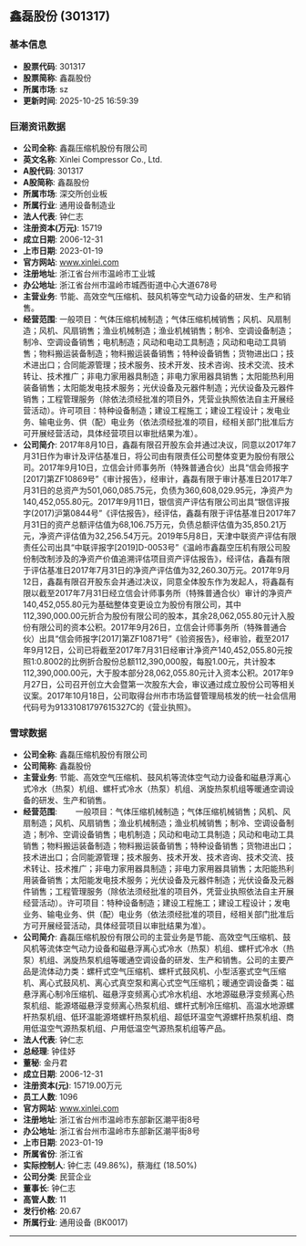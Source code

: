 ## 鑫磊股份 (301317)

### 基本信息

- **股票代码**: 301317
- **股票简称**: 鑫磊股份
- **所属市场**: sz
- **更新时间**: 2025-10-25 16:59:39

### 巨潮资讯数据

- **公司全称**: 鑫磊压缩机股份有限公司
- **英文名称**: Xinlei Compressor Co., Ltd.
- **A股代码**: 301317
- **A股简称**: 鑫磊股份
- **所属市场**: 深交所创业板
- **所属行业**: 通用设备制造业
- **法人代表**: 钟仁志
- **注册资本(万元)**: 15719
- **成立日期**: 2006-12-31
- **上市日期**: 2023-01-19
- **官方网站**: www.xinlei.com
- **注册地址**: 浙江省台州市温岭市工业城
- **办公地址**: 浙江省台州市温岭市城西街道中心大道678号
- **主营业务**: 节能、高效空气压缩机、鼓风机等空气动力设备的研发、生产和销售。
- **经营范围**: 一般项目：气体压缩机械制造；气体压缩机械销售；风机、风扇制造；风机、风扇销售；渔业机械制造；渔业机械销售；制冷、空调设备制造；制冷、空调设备销售；电机制造；风动和电动工具制造；风动和电动工具销售；物料搬运装备制造；物料搬运装备销售；特种设备销售；货物进出口；技术进出口；合同能源管理；技术服务、技术开发、技术咨询、技术交流、技术转让、技术推广；非电力家用器具制造；非电力家用器具销售；太阳能热利用装备销售；太阳能发电技术服务；光伏设备及元器件制造；光伏设备及元器件销售；工程管理服务（除依法须经批准的项目外，凭营业执照依法自主开展经营活动）。许可项目：特种设备制造；建设工程施工；建设工程设计；发电业务、输电业务、供（配）电业务（依法须经批准的项目，经相关部门批准后方可开展经营活动，具体经营项目以审批结果为准）。
- **公司简介**: 2017年8月10日，鑫磊有限召开股东会并通过决议，同意以2017年7月31日作为审计及评估基准日，将公司由有限责任公司整体变更为股份有限公司。2017年9月10日，立信会计师事务所（特殊普通合伙）出具“信会师报字[2017]第ZF10869号”《审计报告》，经审计，鑫磊有限于审计基准日2017年7月31日的总资产为501,060,085.75元，负债为360,608,029.95元，净资产为140,452,055.80元。2017年9月11日，银信资产评估有限公司出具“银信评报字(2017)沪第0844号”《评估报告》，经评估，鑫磊有限于评估基准日2017年7月31日的资产总额评估值为68,106.75万元，负债总额评估值为35,850.21万元，净资产评估值为32,256.54万元。2019年5月8日，天津中联资产评估有限责任公司出具“中联评报字[2019]D-0053号”《温岭市鑫磊空压机有限公司股份制改制涉及的净资产价值追溯评估项目资产评估报告》，经评估，鑫磊有限于评估基准日2017年7月31日的净资产评估值为32,260.30万元。2017年9月12日，鑫磊有限召开股东会并通过决议，同意全体股东作为发起人，将鑫磊有限以截至2017年7月31日经立信会计师事务所（特殊普通合伙）审计的净资产140,452,055.80元为基础整体变更设立为股份有限公司，其中112,390,000.00元折合为股份有限公司的股本，其余28,062,055.80元计入股份有限公司的资本公积。2017年9月26日，立信会计师事务所（特殊普通合伙）出具“信会师报字[2017]第ZF10871号”《验资报告》，经审验，截至2017年9月12日，公司已将截至2017年7月31日经审计净资产140,452,055.80元按照1:0.8002的比例折合股份总额112,390,000股，每股1.00元，共计股本112,390,000.00元，大于股本部分28,062,055.80元计入资本公积。2017年9月27日，公司召开创立大会暨第一次股东大会，审议通过成立股份公司等相关议案。2017年10月18日，公司取得台州市市场监督管理局核发的统一社会信用代码号为91331081797615327C的《营业执照》。

### 雪球数据

- **公司全称**: 鑫磊压缩机股份有限公司
- **公司简称**: 鑫磊股份
- **主营业务**: 节能、高效空气压缩机、鼓风机等流体空气动力设备和磁悬浮离心式冷水（热泵）机组、螺杆式冷水（热泵）机组、涡旋热泵机组等暖通空调设备的研发、生产和销售。
- **经营范围**: 　　一般项目：气体压缩机械制造；气体压缩机械销售；风机、风扇制造；风机、风扇销售；渔业机械制造；渔业机械销售；制冷、空调设备制造；制冷、空调设备销售；电机制造；风动和电动工具制造；风动和电动工具销售；物料搬运装备制造；物料搬运装备销售；特种设备销售；货物进出口；技术进出口；合同能源管理；技术服务、技术开发、技术咨询、技术交流、技术转让、技术推广；非电力家用器具制造；非电力家用器具销售；太阳能热利用装备销售；太阳能发电技术服务；光伏设备及元器件制造；光伏设备及元器件销售；工程管理服务（除依法须经批准的项目外，凭营业执照依法自主开展经营活动）。许可项目：特种设备制造；建设工程施工；建设工程设计；发电业务、输电业务、供（配）电业务（依法须经批准的项目，经相关部门批准后方可开展经营活动，具体经营项目以审批结果为准）。
- **公司简介**: 鑫磊压缩机股份有限公司的主营业务是节能、高效空气压缩机、鼓风机等流体空气动力设备和磁悬浮离心式冷水（热泵）机组、螺杆式冷水（热泵）机组、涡旋热泵机组等暖通空调设备的研发、生产和销售。公司的主要产品是流体动力类：螺杆式空气压缩机、螺杆式鼓风机、小型活塞式空气压缩机、离心式鼓风机、离心式真空泵和离心式空气压缩机；暖通空调设备类：磁悬浮离心制冷压缩机、磁悬浮变频离心式冷水机组、水地源磁悬浮变频离心热泵机组、能源塔磁悬浮变频离心热泵机组、螺杆式制冷压缩机、高温水地源螺杆热泵机组、低环温能源塔螺杆热泵机组、超低环温空气源螺杆热泵机组、商用低温空气源热泵机组、户用低温空气源热泵机组等产品。
- **法人代表**: 钟仁志
- **总经理**: 钟佳妤
- **董秘**: 金丹君
- **成立日期**: 2006-12-31
- **注册资本(元)**: 15719.00万元
- **员工人数**: 1096
- **官方网站**: www.xinlei.com
- **注册地址**: 浙江省台州市温岭市东部新区潮平街8号
- **办公地址**: 浙江省台州市温岭市东部新区潮平街8号
- **上市日期**: 2023-01-19
- **所属省份**: 浙江省
- **实际控制人**: 钟仁志 (49.86%)，蔡海红 (18.50%)
- **公司分类**: 民营企业
- **董事长**: 钟仁志
- **高管人数**: 11
- **发行价格**: 20.67
- **所属行业**: 通用设备 (BK0017)

---